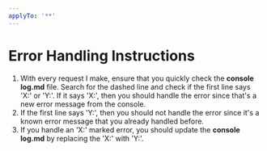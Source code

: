 ```yaml
---
applyTo: '**'
---
```

# Error Handling Instructions
1. With every request I make, ensure that you quickly check the **console log.md** file. Search for the dashed line and check if the 
first line says 'X:' or 'Y:'. If it says 'X:', then you should handle the error since that's a new error message from the console.
2. If the first line says 'Y:', then you should not handle the error since it's a known error message that you already handled before.
3. If you handle an 'X:' marked error, you should update the **console log.md** by replacing the 'X:' with 'Y:'.